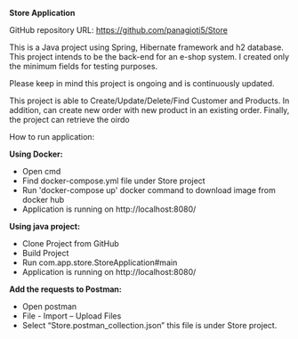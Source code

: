 <b>Store Application</b>

GitHub repository URL: https://github.com/panagioti5/Store 

This is a Java project using Spring, Hibernate framework and h2 database. This project intends to be the back-end for an e-shop system. I created only the minimum fields for testing purposes. 

Please keep in mind this project is ongoing and is continuously updated. 

This project is able to Create/Update/Delete/Find Customer and Products. In addition, can create new order with new product in an existing order. Finally, the project can retrieve the oirdo 

How to run application: 

<b>Using Docker:</b>
*   Open cmd 
*   Find docker-compose.yml file under Store project 
*   Run 'docker-compose up' docker command to download image from docker hub 
*   Application is running on http://localhost:8080/ 

<b>Using java project:</b>
*   Clone Project from GitHub 
*   Build Project 
*   Run com.app.store.StoreApplication#main 
*   Application is running on http://localhost:8080/ 

<b>Add the requests to Postman:</b>
*   Open postman 
*   File - Import – Upload Files 
*   Select “Store.postman_collection.json” this file is under Store project. 
